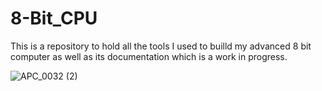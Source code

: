 # 8-Bit_CPU

This is a repository to hold all the tools I used to builld my advanced 8 bit computer as well as its documentation which is a work in progress.

![APC_0032 (2)](https://user-images.githubusercontent.com/70239160/155036883-1f8b1b63-4e98-4dfc-b4bf-002a20031c22.JPG)
